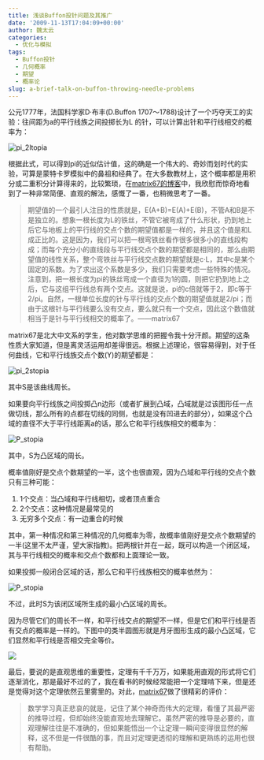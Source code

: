 ```yaml
---
title: 浅谈Buffon投针问题及其推广
date: '2009-11-13T17:04:09+00:00'
author: 魏太云
categories:
  - 优化与模拟
tags:
  - Buffon投针
  - 几何概率
  - 期望
  - 概率论
slug: a-brief-talk-on-buffon-throwing-needle-problems
---
```


公元1777年，法国科学家D·布丰(D.Buffon 1707～1788)设计了一个巧夺天工的实验：往间距为a的平行线族之间投掷长为L 的针，可以计算出针和平行线相交的概率为：
  
![pi_2ltopia](http://taiyun.cos.name/wp-content/uploads/2009/11/pi_2ltopia.png "pi_2ltopia")
  
根据此式，可以得到pi的近似估计值，这的确是一个伟大的、奇妙而划时代的实验，可算是蒙特卡罗模拟中的鼻祖和经典了。在大多数教材上，这个概率都是用积分或二重积分计算得来的，比较繁琐，在[matrix67的博客](http://www.matrix67.com/blog/archives/2494)中，我欣慰而惊奇地看到了一种非常简便、直观的解法，感慨了一番，也稍微思考了一番。

> 期望值的一个最引人注目的性质就是，E(A+B)=E(A)+E(B)，不管A和B是不是独立的。想象一根长度为L的铁丝，不管它被弯成了什么形状，扔到地上后它与地板上的平行线的交点个数的期望值都是一样的，并且这个值是和L成正比的。这是因为，我们可以把一根弯铁丝看作很多很多小的直线段构成；而每个充分小的直线段与平行线交点个数的期望都是相同的，那么由期望值的线性关系，整个弯铁丝与平行线交点数的期望就是c·L，其中c是某个固定的系数。为了求出这个系数是多少，我们只需要考虑一些特殊的情况。注意到，把一根长度为pi的铁丝弯成一个直径为1的圆，则把它扔到地上之后，它与这组平行线总有两个交点。这就是说，pi的c倍就等于2，即c等于2/pi。自然，一根单位长度的针与平行线的交点个数的期望值就是2/pi；而由于这根针与平行线要么没有交点，要么就只有一个交点，因此这个数值就相当于是针与平行线相交的概率了。——matrix67

<!--more-->matrix67是北大中文系的学生，他对数学思维的把握令我十分汗颜。期望的这条性质大家知道，但是离灵活运用却差得很远。根据上述理论，很容易得到，对于任何曲线，它和平行线族交点个数(Y)的期望都是：


  
![pi_2stopia](http://taiyun.cos.name/wp-content/uploads/2009/11/pi_2stopia.png "pi_2stopia")

其中S是该曲线周长。

如果要向平行线族之间投掷凸n边形（或者扩展到凸域，凸域就是过该图形任一点做切线，那么所有的点都在切线的同侧，也就是没有凹进去的部分），如果这个凸域的直径不大于平行线距离a的话，那么它和平行线族相交的概率为：

![P_stopia](http://taiyun.cos.name/wp-content/uploads/2009/11/P_stopia.png "P_stopia")

其中，S为凸区域的周长。
  
概率值刚好是交点个数期望的一半，这个也很直观，因为凸域和平行线的交点个数只有三种可能：

  1. 1个交点：当凸域和平行线相切，或者顶点重合
  2. 2个交点：这种情况是最常见的
  3. 无穷多个交点：有一边重合的时候

其中，第一种情况和第三种情况的几何概率为零，故概率值刚好是交点个数期望的一半(这里不太严谨，望大家指教)。把两根针并在一起，既可以构造一个闭区域，其与平行线相交的概率和交点个数都和上面理论一致。

如果投掷一般闭合区域的话，那么它和平行线族相交的概率依然为：

![P_stopia](http://taiyun.cos.name/wp-content/uploads/2009/11/P_stopia.png "P_stopia")

不过，此时S为该闭区域所生成的最小凸区域的周长。

因为尽管它们的周长不一样，和平行线交点的期望不一样，但是它们和平行线是否有交点的概率是一样的。下图中的类半圆图形就是月牙图形生成的最小凸区域，它们显然和平行线是否相交完全等价。

[![](https://cos.name/wp-content/uploads/2009/11/semicircle2.gif)](https://cos.name/wp-content/uploads/2009/11/semicircle2.gif)

最后，要说的是直观思维的重要性，定理有千千万万，如果能用直观的形式将它们逐渐消化，那是最好不过的了，我在看书的时候经常能把一个定理啃下来，但是还是觉得对这个定理依然云里雾里的。对此，[matrix67](http://www.matrix67.com/blog/archives/2494)做了很精彩的评价：

> 数学学习真正悲哀的就是，记住了某个神奇而伟大的定理，看懂了其最严密的推导过程，但却始终没能直观地去理解它。虽然严密的推导是必要的，直观理解往往是不准确的，但如果能悟出一个让定理一瞬间变得很显然的解释，这不但是一件很酷的事，而且对定理更透彻的理解和更熟练的运用也很有帮助。
